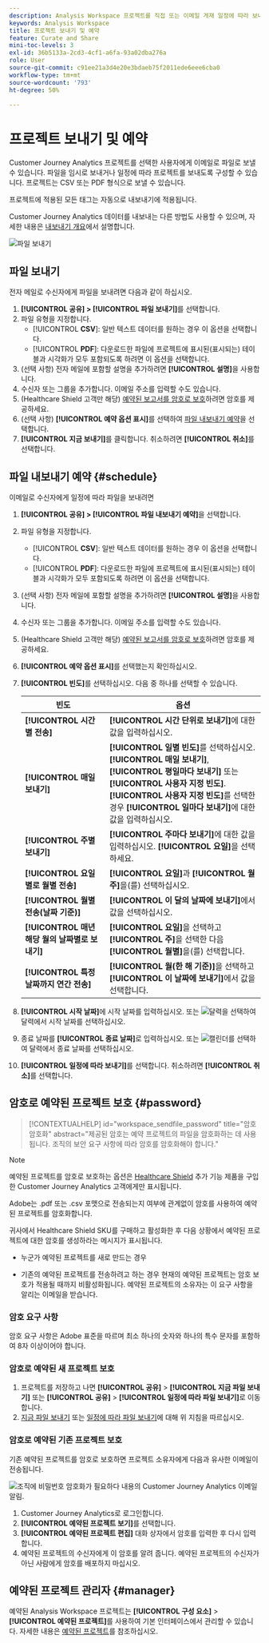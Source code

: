 ```yaml
---
description: Analysis Workspace 프로젝트를 직접 또는 이메일 게재 일정에 따라 보내는 방법을 알아봅니다.
keywords: Analysis Workspace
title: 프로젝트 보내기 및 예약
feature: Curate and Share
mini-toc-levels: 3
exl-id: 36b5133a-2cd3-4cf1-a6fa-93a02dba276a
role: User
source-git-commit: c91ee21a3d4e20e3bdaeb75f2011ede6eee6cba0
workflow-type: tm+mt
source-wordcount: '793'
ht-degree: 50%

---
```


# 프로젝트 보내기 및 예약

Customer Journey Analytics 프로젝트를 선택한 사용자에게 이메일로 파일로 보낼 수 있습니다. 파일을 임시로 보내거나 일정에 따라 프로젝트를 보내도록 구성할 수 있습니다. 프로젝트는 CSV 또는 PDF 형식으로 보낼 수 있습니다.

프로젝트에 적용된 모든 태그는 자동으로 내보내기에 적용됩니다.

Customer Journey Analytics 데이터를 내보내는 다른 방법도 사용할 수 있으며, 자세한 내용은 [내보내기 개요](/help/analysis-workspace/export/export-project-overview.md)에서 설명합니다.

![파일 보내기](assets/send-file.png)

## 파일 보내기

전자 메일로 수신자에게 파일을 보내려면 다음과 같이 하십시오.

1. **[!UICONTROL 공유] > [!UICONTROL 파일 보내기]**&#x200B;를 선택합니다.
1. 파일 유형을 지정합니다.
   * [!UICONTROL **CSV**]: 일반 텍스트 데이터를 원하는 경우 이 옵션을 선택합니다.
   * [!UICONTROL **PDF**]: 다운로드한 파일에 프로젝트에 표시된(표시되는) 테이블과 시각화가 모두 포함되도록 하려면 이 옵션을 선택합니다.
1. (선택 사항) 전자 메일에 포함할 설명을 추가하려면 **[!UICONTROL 설명]**&#x200B;을 사용합니다.
1. 수신자 또는 그룹을 추가합니다. 이메일 주소를 입력할 수도 있습니다.
1. (Healthcare Shield 고객만 해당) [예약된 보고서를 암호로 보호](#password-protect-a-new-scheduled-project)하려면 암호를 제공하세요.
1. (선택 사항) **[!UICONTROL 예약 옵션 표시]**&#x200B;를 선택하여 [파일 내보내기 예약](#schedule-file-export)을 선택합니다.
1. **[!UICONTROL 지금 보내기]**&#x200B;를 클릭합니다. 취소하려면 **[!UICONTROL 취소]**&#x200B;를 선택합니다.


## 파일 내보내기 예약 {#schedule}

이메일로 수신자에게 일정에 따라 파일을 보내려면

1. **[!UICONTROL 공유] > [!UICONTROL 파일 내보내기 예약]**&#x200B;을 선택합니다.
1. 파일 유형을 지정합니다.
   * [!UICONTROL **CSV**]: 일반 텍스트 데이터를 원하는 경우 이 옵션을 선택합니다.
   * [!UICONTROL **PDF**]: 다운로드한 파일에 프로젝트에 표시된(표시되는) 테이블과 시각화가 모두 포함되도록 하려면 이 옵션을 선택합니다.
1. (선택 사항) 전자 메일에 포함할 설명을 추가하려면 **[!UICONTROL 설명]**&#x200B;을 사용합니다.
1. 수신자 또는 그룹을 추가합니다. 이메일 주소를 입력할 수도 있습니다.
1. (Healthcare Shield 고객만 해당) [예약된 보고서를 암호로 보호](#password-protect-a-new-scheduled-project)하려면 암호를 제공하세요.
1. **[!UICONTROL 예약 옵션 표시]**&#x200B;를 선택했는지 확인하십시오.
1. **[!UICONTROL 빈도]**&#x200B;를 선택하십시오. 다음 중 하나를 선택할 수 있습니다.

   | 빈도 | 옵션 |
   |---|---|
   | **[!UICONTROL 시간별 전송]** | **[!UICONTROL 시간 단위로 보내기]**&#x200B;에 대한 값을 입력하십시오. |
   | **[!UICONTROL 매일 보내기]** | **[!UICONTROL 일별 빈도]**&#x200B;를 선택하십시오. **[!UICONTROL 매일 보내기]**, **[!UICONTROL 평일마다 보내기]** 또는 **[!UICONTROL 사용자 지정 빈도]**.<br/>**[!UICONTROL 사용자 지정 빈도]**&#x200B;를 선택한 경우 **[!UICONTROL 일마다 보내기]**&#x200B;에 대한 값을 입력하십시오. |
   | **[!UICONTROL 주별 보내기]** | **[!UICONTROL 주마다 보내기]**&#x200B;에 대한 값을 입력하십시오. **[!UICONTROL 요일]**&#x200B;을 선택하세요. |
   | **[!UICONTROL 요일별로 월별 전송]** | **[!UICONTROL 요일]**&#x200B;과 **[!UICONTROL 월 주]**&#x200B;을(를) 선택하십시오. |
   | **[!UICONTROL 월별 전송(날짜 기준)]** | **[!UICONTROL 이 달의 날짜에 보내기]**&#x200B;에서 값을 선택하십시오. |
   | **[!UICONTROL 매년 해당 월의 날짜별로 보내기]** | **[!UICONTROL 요일]**&#x200B;을 선택하고 **[!UICONTROL 주]**&#x200B;을 선택한 다음 **[!UICONTROL 월별]**&#x200B;을(를) 선택합니다. |
   | **[!UICONTROL 특정 날짜까지 연간 전송]** | **[!UICONTROL 월(한 해 기준)]**&#x200B;을 선택하고 **[!UICONTROL 이 날짜에 보내기]**&#x200B;에서 값을 선택합니다. |

1. **[!UICONTROL 시작 날짜]**&#x200B;에 시작 날짜를 입력하십시오. 또는 ![달력](/help/assets/icons/Calendar.svg)을 선택하여 달력에서 시작 날짜를 선택하십시오.

1. 종료 날짜를 **[!UICONTROL 종료 날짜]**&#x200B;로 입력하십시오. 또는 ![캘린더](/help/assets/icons/Calendar.svg)를 선택하여 달력에서 종료 날짜를 선택하십시오.
1. **[!UICONTROL 일정에 따라 보내기]**&#x200B;를 선택합니다. 취소하려면 **[!UICONTROL 취소]**&#x200B;를 선택합니다.


## 암호로 예약된 프로젝트 보호 {#password}

<!-- markdownlint-disable MD034 -->

>[!CONTEXTUALHELP]
>id="workspace_sendfile_password"
>title="암호 암호화"
>abstract="제공된 암호는 예약 프로젝트의 파일을 암호화하는 데 사용됩니다. 조직의 보안 요구 사항에 따라 암호를 암호화해야 합니다."

<!-- markdownlint-enable MD034 -->


>[!NOTE]
>
>예약된 프로젝트를 암호로 보호하는 옵션은 [Healthcare Shield](https://business.adobe.com/solutions/industries/healthcare.html) 추가 기능 제품을 구입한 Customer Journey Analytics 고객에게만 표시됩니다.

Adobe는 .pdf 또는 .csv 포맷으로 전송되는지 여부에 관계없이 암호를 사용하여 예약된 프로젝트를 암호화합니다.

귀사에서 Healthcare Shield SKU를 구매하고 활성화한 후 다음 상황에서 예약된 프로젝트에 대한 암호를 생성하라는 메시지가 표시됩니다.

* 누군가 예약된 프로젝트를 새로 만드는 경우

* 기존의 예약된 프로젝트를 전송하려고 하는 경우 현재의 예약된 프로젝트는 암호 보호가 적용될 때까지 비활성화됩니다. 예약된 프로젝트의 소유자는 이 요구 사항을 알리는 이메일을 받습니다.

### 암호 요구 사항

암호 요구 사항은 Adobe 표준을 따르며 최소 하나의 숫자와 하나의 특수 문자를 포함하여 8자 이상이어야 합니다.

### 암호로 예약된 새 프로젝트 보호

1. 프로젝트를 저장하고 나면 **[!UICONTROL 공유]** > **[!UICONTROL 지금 파일 보내기]** 또는 **[!UICONTROL 공유]** > **[!UICONTROL 일정에 따라 파일 보내기]**&#x200B;로 이동합니다.
1. [지금 파일 보내기](https://experienceleague.adobe.com/docs/analytics-platform/using/cja-workspace/export/t-schedule-report.html?lang=ko#now) 또는 [일정에 따라 파일 보내기](https://experienceleague.adobe.com/docs/analytics-platform/using/cja-workspace/export/t-schedule-report.html?lang=ko#schedule)에 대해 위 지침을 따르십시오.

### 암호로 예약된 기존 프로젝트 보호

기존 예약된 프로젝트를 암호로 보호하면 프로젝트 소유자에게 다음과 유사한 이메일이 전송됩니다.

![조직에 비밀번호 암호화가 필요하다 내용의 Customer Journey Analytics 이메일 알림.](assets/email-password.png)

1. Customer Journey Analytics로 로그인합니다.
1. **[!UICONTROL 예약된 프로젝트 보기]**&#x200B;를 선택합니다.
1. **[!UICONTROL 예약된 프로젝트 편집]** 대화 상자에서 암호를 입력한 후 다시 입력합니다.
1. 예약된 프로젝트의 수신자에게 이 암호를 알려 줍니다. 예약된 프로젝트의 수신자가 아닌 사람에게 암호를 배포하지 마십시오.



## 예약된 프로젝트 관리자 {#manager}

예약된 Analysis Workspace 프로젝트는 **[!UICONTROL 구성 요소]** > **[!UICONTROL 예약된 프로젝트]**&#x200B;를 사용하여 기본 인터페이스에서 관리할 수 있습니다. 자세한 내용은 [예약된 프로젝트](/help/components/scheduled-projects-manager.md)를 참조하십시오.
